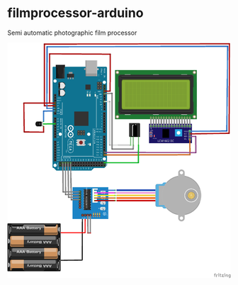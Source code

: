 # filmprocessor-arduino
Semi automatic photographic film processor

![Schematics](/Fritzing/semiauto-film-developer_bb.png)
